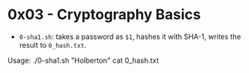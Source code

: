 # 0x03 - Cryptography Basics

- `0-sha1.sh`: takes a password as `$1`, hashes it with SHA-1, writes the result to `0_hash.txt`.

Usage:
./0-sha1.sh "Holberton"
cat 0_hash.txt
